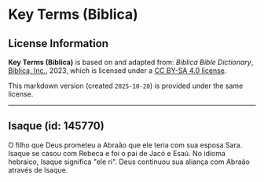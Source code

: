 # Key Terms (Biblica)

## License Information

**Key Terms (Biblica)** is based on and adapted from: _Biblica Bible Dictionary_, [Biblica, Inc.](https://www.biblica.com/), 2023, which is licensed under a [CC BY-SA 4.0 license](https://creativecommons.org/licenses/by-sa/4.0/legalcode.en).

This markdown version (created `2025-10-20`) is provided under the same license.



--------------------------------

## Isaque (id: 145770)

O filho que Deus prometeu a Abraão que ele teria com sua esposa Sara. Isaque se casou com Rebeca e foi o pai de Jacó e Esaú. No idioma hebraico, Isaque significa "ele ri". Deus continuou sua aliança com Abraão através de Isaque.


